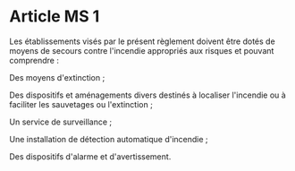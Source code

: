 # Article MS 1

Les établissements visés par le présent règlement doivent être dotés de moyens de secours contre l'incendie appropriés aux risques et pouvant comprendre :

Des moyens d'extinction ;

Des dispositifs et aménagements divers destinés à localiser l'incendie ou à faciliter les sauvetages ou l'extinction ;

Un service de surveillance ;

Une installation de détection automatique d'incendie ;

Des dispositifs d'alarme et d'avertissement.
